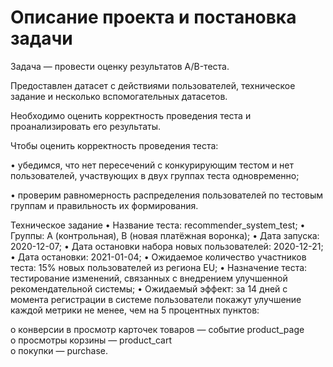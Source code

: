# Описание проекта и постановка задачи
Задача — провести оценку результатов A/B-теста.

Предоставлен датасет с действиями пользователей, техническое задание и несколько вспомогательных датасетов.

Необходимо оценить корректность проведения теста и проанализировать его результаты.

Чтобы оценить корректность проведения теста:

• убедимся, что нет пересечений с конкурирующим тестом и нет пользователей, участвующих в двух группах теста одновременно;

• проверим равномерность распределения пользователей по тестовым группам и правильность их формирования.

Техническое задание
• Название теста: recommender_system_test;
• Группы: А (контрольная), B (новая платёжная воронка);
• Дата запуска: 2020-12-07;
• Дата остановки набора новых пользователей: 2020-12-21;
• Дата остановки: 2021-01-04;
• Ожидаемое количество участников теста: 15% новых пользователей из региона EU;
• Назначение теста: тестирование изменений, связанных с внедрением улучшенной рекомендательной системы;
• Ожидаемый эффект: за 14 дней с момента регистрации в системе пользователи покажут улучшение каждой метрики не менее, чем на 5 процентных пунктов:

o    конверсии в просмотр карточек товаров — событие product_page  
o    просмотры корзины — product_cart  
o    покупки — purchase.  

